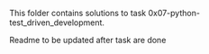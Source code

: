 This folder contains solutions to task 0x07-python-test_driven_development.

Readme to be updated after task are done

